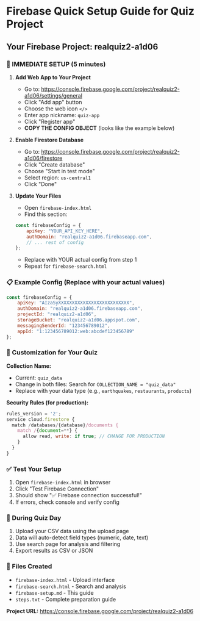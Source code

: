 # Firebase Quick Setup Guide for Quiz Project

## Your Firebase Project: realquiz2-a1d06

### 🚀 IMMEDIATE SETUP (5 minutes)

1. **Add Web App to Your Project**
   - Go to: https://console.firebase.google.com/project/realquiz2-a1d06/settings/general
   - Click "Add app" button
   - Choose the web icon `</>`
   - Enter app nickname: `quiz-app`
   - Click "Register app"
   - **COPY THE CONFIG OBJECT** (looks like the example below)

2. **Enable Firestore Database**
   - Go to: https://console.firebase.google.com/project/realquiz2-a1d06/firestore
   - Click "Create database"
   - Choose "Start in test mode"
   - Select region: `us-central1`
   - Click "Done"

3. **Update Your Files**
   - Open `firebase-index.html`
   - Find this section:
   ```javascript
   const firebaseConfig = {
       apiKey: "YOUR_API_KEY_HERE",
       authDomain: "realquiz2-a1d06.firebaseapp.com",
       // ... rest of config
   };
   ```
   - Replace with YOUR actual config from step 1
   - Repeat for `firebase-search.html`

### 📋 Example Config (Replace with your actual values)

```javascript
const firebaseConfig = {
    apiKey: "AIzaSyXXXXXXXXXXXXXXXXXXXXXXXXXX",
    authDomain: "realquiz2-a1d06.firebaseapp.com",
    projectId: "realquiz2-a1d06",
    storageBucket: "realquiz2-a1d06.appspot.com",
    messagingSenderId: "123456789012",
    appId: "1:123456789012:web:abcdef123456789"
};
```

### 🔧 Customization for Your Quiz

**Collection Name:**
- Current: `quiz_data`
- Change in both files: Search for `COLLECTION_NAME = "quiz_data"`
- Replace with your data type (e.g., `earthquakes`, `restaurants`, `products`)

**Security Rules (for production):**
```javascript
rules_version = '2';
service cloud.firestore {
  match /databases/{database}/documents {
    match /{document=**} {
      allow read, write: if true; // CHANGE FOR PRODUCTION
    }
  }
}
```

### ✅ Test Your Setup
1. Open `firebase-index.html` in browser
2. Click "Test Firebase Connection"
3. Should show "✅ Firebase connection successful!"
4. If errors, check console and verify config

### 🚀 During Quiz Day
1. Upload your CSV data using the upload page
2. Data will auto-detect field types (numeric, date, text)
3. Use search page for analysis and filtering
4. Export results as CSV or JSON

### 📁 Files Created
- `firebase-index.html` - Upload interface
- `firebase-search.html` - Search and analysis
- `firebase-setup.md` - This guide
- `steps.txt` - Complete preparation guide

**Project URL:** https://console.firebase.google.com/project/realquiz2-a1d06